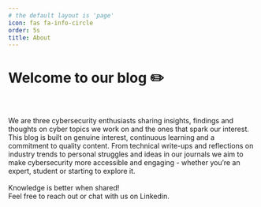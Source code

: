 ```yaml
---
# the default layout is 'page'
icon: fas fa-info-circle
order: 5s
title: About
---
```


# **Welcome to our blog** ✏️
<br>

<!-- ![AboutImage](/_tabs/img_about/image2.jpeg){: width="600" height="600" .w-50 .right} -->
We are three cybersecurity enthusiasts sharing insights, findings and thoughts on cyber topics we work on and the ones that spark our interest. This blog is built on genuine interest, continuous learning and a commitment to quality content. From technical write-ups and reflections on industry trends to personal struggles and ideas in our journals we aim to make cybersecurity more accessible and engaging - whether you’re an expert, student or starting to explore it.
<br>
<br>
Knowledge is better when shared!
<br>
Feel free to reach out or chat with us on Linkedin.
